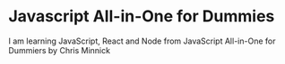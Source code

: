 # Javascript All-in-One for Dummies
I am learning JavaScript, React and Node from JavaScript All-in-One for Dummiers by Chris Minnick